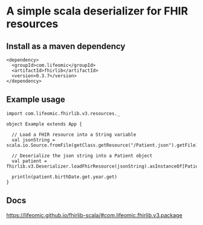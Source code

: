 # A simple scala deserializer for FHIR resources

## Install as a maven dependency
```
<dependency>
  <groupId>com.lifeomic</groupId>
  <artifactId>fhirlib</artifactId>
  <version>0.3.7</version>
</dependency>
```

## Example usage
```
import com.lifeomic.fhirlib.v3.resources._

object Example extends App {

  // Load a FHIR resource into a String variable
  val jsonString = scala.io.Source.fromFile(getClass.getResource("/Patient.json").getFile).mkString

  // Deserialize the json string into a Patient object
  val patient = fhirlib.v3.Deserializer.loadFhirResource(jsonString).asInstanceOf[Patient]

  println(patient.birthDate.get.year.get)
}
```

## Docs
https://lifeomic.github.io/fhirlib-scala/#com.lifeomic.fhirlib.v3.package
